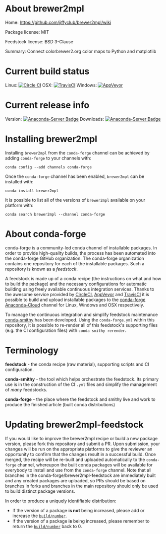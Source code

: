 About brewer2mpl
================

Home: https://github.com/jiffyclub/brewer2mpl/wiki

Package license: MIT

Feedstock license: BSD 3-Clause

Summary: Connect colorbrewer2.org color maps to Python and matplotlib



Current build status
====================

Linux: [![Circle CI](https://circleci.com/gh/conda-forge/brewer2mpl-feedstock.svg?style=shield)](https://circleci.com/gh/conda-forge/brewer2mpl-feedstock)
OSX: [![TravisCI](https://travis-ci.org/conda-forge/brewer2mpl-feedstock.svg?branch=master)](https://travis-ci.org/conda-forge/brewer2mpl-feedstock)
Windows: [![AppVeyor](https://ci.appveyor.com/api/projects/status/github/conda-forge/brewer2mpl-feedstock?svg=True)](https://ci.appveyor.com/project/conda-forge/brewer2mpl-feedstock/branch/master)

Current release info
====================
Version: [![Anaconda-Server Badge](https://anaconda.org/conda-forge/brewer2mpl/badges/version.svg)](https://anaconda.org/conda-forge/brewer2mpl)
Downloads: [![Anaconda-Server Badge](https://anaconda.org/conda-forge/brewer2mpl/badges/downloads.svg)](https://anaconda.org/conda-forge/brewer2mpl)

Installing brewer2mpl
=====================

Installing `brewer2mpl` from the `conda-forge` channel can be achieved by adding `conda-forge` to your channels with:

```
conda config --add channels conda-forge
```

Once the `conda-forge` channel has been enabled, `brewer2mpl` can be installed with:

```
conda install brewer2mpl
```

It is possible to list all of the versions of `brewer2mpl` available on your platform with:

```
conda search brewer2mpl --channel conda-forge
```


About conda-forge
=================

conda-forge is a community-led conda channel of installable packages.
In order to provide high-quality builds, the process has been automated into the
conda-forge GitHub organization. The conda-forge organization contains one repository
for each of the installable packages. Such a repository is known as a *feedstock*.

A feedstock is made up of a conda recipe (the instructions on what and how to build
the package) and the necessary configurations for automatic building using freely
available continuous integration services. Thanks to the awesome service provided by
[CircleCI](https://circleci.com/), [AppVeyor](http://www.appveyor.com/)
and [TravisCI](https://travis-ci.org/) it is possible to build and upload installable
packages to the [conda-forge](https://anaconda.org/conda-forge)
[Anaconda-Cloud](http://docs.anaconda.org/) channel for Linux, Windows and OSX respectively.

To manage the continuous integration and simplify feedstock maintenance
[conda-smithy](http://github.com/conda-forge/conda-smithy) has been developed.
Using the ``conda-forge.yml`` within this repository, it is possible to re-render all of
this feedstock's supporting files (e.g. the CI configuration files) with ``conda smithy rerender``.


Terminology
===========

**feedstock** - the conda recipe (raw material), supporting scripts and CI configuration.

**conda-smithy** - the tool which helps orchestrate the feedstock.
                   Its primary use is in the construction of the CI ``.yml`` files
                   and simplify the management of *many* feedstocks.

**conda-forge** - the place where the feedstock and smithy live and work to
                  produce the finished article (built conda distributions)


Updating brewer2mpl-feedstock
=============================

If you would like to improve the brewer2mpl recipe or build a new
package version, please fork this repository and submit a PR. Upon submission,
your changes will be run on the appropriate platforms to give the reviewer an
opportunity to confirm that the changes result in a successful build. Once
merged, the recipe will be re-built and uploaded automatically to the
`conda-forge` channel, whereupon the built conda packages will be available for
everybody to install and use from the `conda-forge` channel.
Note that all branches in the conda-forge/brewer2mpl-feedstock are
immediately built and any created packages are uploaded, so PRs should be based
on branches in forks and branches in the main repository should only be used to
build distinct package versions.

In order to produce a uniquely identifiable distribution:
 * If the version of a package **is not** being increased, please add or increase
   the [``build/number``](http://conda.pydata.org/docs/building/meta-yaml.html#build-number-and-string).
 * If the version of a package **is** being increased, please remember to return
   the [``build/number``](http://conda.pydata.org/docs/building/meta-yaml.html#build-number-and-string)
   back to 0.
